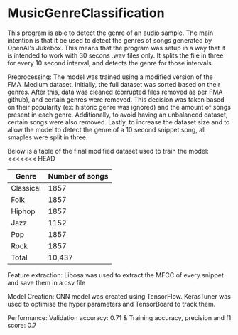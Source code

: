 # MusicGenreClassification
This program is able to detect the genre of an audio sample. The main intention is that it be used to detect the genres of songs generated by OpenAI's Jukebox. This means that the program was setup in a way that it is intended to work with 30 secons .wav files only. It splits the file in three for every 10 second interval, and detects the genre for those intervals.

Preprocessing:
The model was trained using a modified version of the FMA_Medium dataset. Initially, the full dataset was sorted based on their genres. After this, data was cleaned (corrupted files removed as per FMA github), and certain genres were removed. This decision was taken based on their popularity (ex: historic genre was ignored) and the amount of songs present in each genre. Additionally, to avoid having an unbalanced dataset, certain songs were also removed. Lastly, to increase the dataset size and to allow the model to detect the genre of a 10 second snippet song, all smaples were split in three. 

Below is a table of the final modified dataset used to train the model:
<<<<<<< HEAD

Genre      | Number of songs
-----------| -------------
Classical  | 1857
Folk       | 1857
Hiphop     | 1857
Jazz       | 1152
Pop        | 1857
Rock       | 1857
Total      | 10,437


Feature extraction:
Libosa was used to extract the MFCC of every snippet and save them in a csv file


Model Creation:
CNN model was created using TensorFlow. KerasTuner was used to optimise the hyper parameters and TensorBoard to track them.

Performance:
Validation accuracy: 0.71 & Training accuracy, precision and f1 score: 0.7
